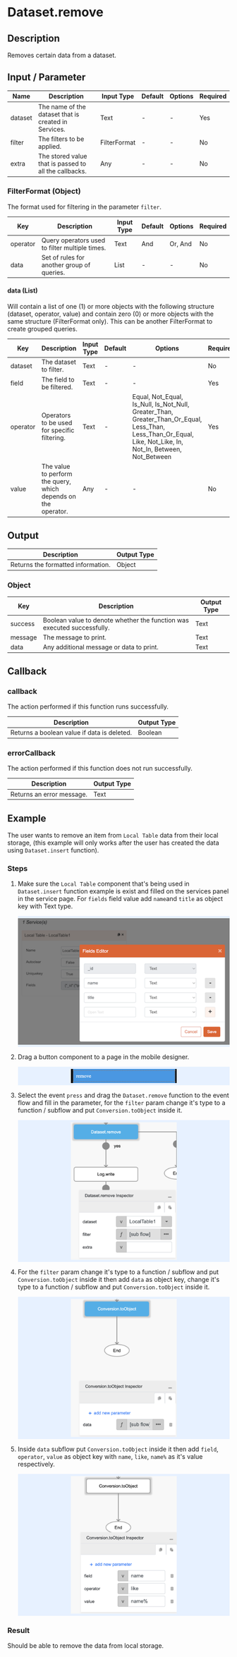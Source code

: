 # Dataset.remove

## Description

Removes certain data from a dataset.

## Input / Parameter

| Name | Description | Input Type | Default | Options | Required |
| ------ | ------ | ------ | ------ | ------ | ------ |
| dataset | The name of the dataset that is created in Services. | Text | - | - | Yes |
| filter | The filters to be applied. | FilterFormat | - | - | No |
| extra | The stored value that is passed to all the callbacks. | Any | - | - | No |

### FilterFormat (Object)

The format used for filtering in the parameter `filter`.

| Key | Description | Input Type | Default | Options | Required |
| ------ | ------ | ------ | ------ | ------ | ------ |
| operator | Query operators used to filter multiple times. | Text | And | Or, And | No |
| data | Set of rules for another group of queries. | List | - | - | No |

#### data (List)

Will contain a list of one (1) or more objects with the following structure (dataset, operator, value) and contain zero (0) or more objects with the same structure (FilterFormat only). This can be another FilterFormat to create grouped queries.

| Key | Description | Input Type | Default | Options | Required |
| ------ | ------ | ------ | ------ | ------ | ------ |
| dataset | The dataset to filter. | Text | - | - | No |
| field | The field to be filtered. | Text | - | - | Yes |
| operator | Operators to be used for specific filtering. | Text | - | Equal, Not_Equal, Is_Null, Is_Not_Null, Greater_Than, Greater_Than_Or_Equal, Less_Than, Less_Than_Or_Equal, Like, Not_Like, In, Not_In, Between, Not_Between | Yes |
| value | The value to perform the query, which depends on the operator. | Any | - | - | No |

## Output

| Description | Output Type |
| ------ | ------ |
| Returns the formatted information. | Object |

### Object

| Key | Description | Output Type |
| ------ | ------ | ------ |
| success | Boolean value to denote whether the function was executed successfully. | Text |
| message | The message to print. | Text |
| data | Any additional message or data to print. | Text |

## Callback

### callback

The action performed if this function runs successfully.

| Description | Output Type |
| ------ | ------ |
| Returns a boolean value if data is deleted. | Boolean |

### errorCallback

The action performed if this function does not run successfully.

| Description | Output Type |
| ------ | ------ |
| Returns an error message. | Text |

## Example

The user wants to remove an item from `Local Table` data from their local storage, (this example will only works after the user has created the data using `Dataset.insert` function).

### Steps

1. Make sure the `Local Table` component that's being used in `Dataset.insert` function example is exist and filled on the services panel in the service page. For `fields` field value add `name`and `title` as object key with Text type.

    <div style="display:flex; align-items:center; justify-content:center; background-color: #E7F1FF;">
        <img src="./remove-step-1.png"
        style="width: 100%; padding: 5px;"/>
    </div>

2. Drag a button component to a page in the mobile designer.

    <div style="display:flex; align-items:center; justify-content:center; background-color: #E7F1FF;">
        <img src="./remove-step-2.png"
        style="width: 50%; padding: 5px;"/>
    </div>

3. Select the event `press` and drag the `Dataset.remove` function to the event flow and fill in the parameter, for the `filter` param change it's type to a function / subflow and put `Conversion.toObject` inside it.

    <div style="display:flex; align-items:center; justify-content:center; background-color: #E7F1FF;">
        <img src="./remove-step-3.png"
        style="width: 50%; padding: 5px;"/>
    </div>

4. For the `filter` param change it's type to a function / subflow and put `Conversion.toObject` inside it then add `data` as object key, change it's type to a function / subflow and put `Conversion.toObject` inside it.

    <div style="display:flex; align-items:center; justify-content:center; background-color: #E7F1FF;">
        <img src="./remove-step-4.png"
        style="width: 50%; padding: 5px;"/>
    </div>

5. Inside `data` subflow put `Conversion.toObject` inside it then add `field`, `operator`, `value` as object key with `name`, `like`, `name%` as it's value respectively.

    <div style="display:flex; align-items:center; justify-content:center; background-color: #E7F1FF;">
        <img src="./remove-step-5.png"
        style="width: 50%; padding: 5px;"/>
    </div>

### Result

Should be able to remove the data from local storage.